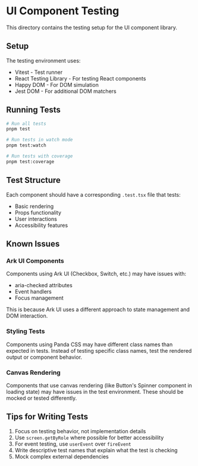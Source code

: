 # UI Component Testing

This directory contains the testing setup for the UI component library.

## Setup

The testing environment uses:

- Vitest - Test runner
- React Testing Library - For testing React components
- Happy DOM - For DOM simulation
- Jest DOM - For additional DOM matchers

## Running Tests

```bash
# Run all tests
pnpm test

# Run tests in watch mode
pnpm test:watch

# Run tests with coverage
pnpm test:coverage
```

## Test Structure

Each component should have a corresponding `.test.tsx` file that tests:

- Basic rendering
- Props functionality
- User interactions
- Accessibility features

## Known Issues

### Ark UI Components

Components using Ark UI (Checkbox, Switch, etc.) may have issues with:

- aria-checked attributes
- Event handlers
- Focus management

This is because Ark UI uses a different approach to state management and DOM interaction.

### Styling Tests

Components using Panda CSS may have different class names than expected in tests.
Instead of testing specific class names, test the rendered output or component behavior.

### Canvas Rendering

Components that use canvas rendering (like Button's Spinner component in loading state)
may have issues in the test environment. These should be mocked or tested differently.

## Tips for Writing Tests

1. Focus on testing behavior, not implementation details
2. Use `screen.getByRole` where possible for better accessibility
3. For event testing, use `userEvent` over `fireEvent`
4. Write descriptive test names that explain what the test is checking
5. Mock complex external dependencies
